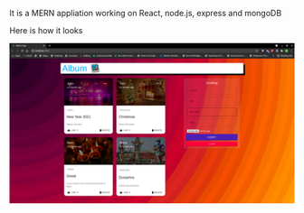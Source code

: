 It is a MERN appliation working on React, node.js, express and mongoDB

Here is how it looks

![](client/src/images/mern.png)